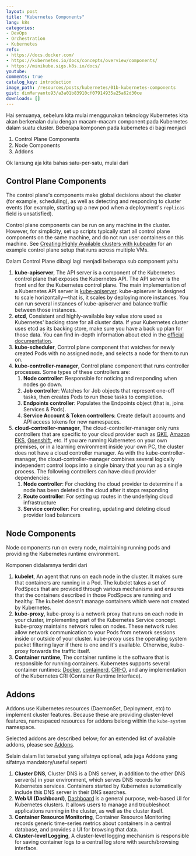 ```yaml
---
layout: post
title: "Kubernetes Components"
lang: k8s
categories:
- DevOps
- Orchestration
- Kubernetes
refs: 
- https://docs.docker.com/
- https://kubernetes.io/docs/concepts/overview/components/
- https://minikube.sigs.k8s.io/docs/
youtube: 
comments: true
catalog_key: introduction
image_path: /resources/posts/kubernetes/01b-kubernetes-components
gist: dimMaryanto93/a3a01b83910cf07914935a25a62d30ce
downloads: []
---
```


Hai semuanya, sebelum kita mulai menggunakan teknology Kubernetes kita akan berkenalan dulu dengan macam-macam component pada Kubernetes dalam suatu cluster. Beberapa komponen pada kubernetes di bagi menjadi 

1. Control Plane Components
2. Node Components
3. Addons

Ok lansung aja kita bahas satu-per-satu, mulai dari

## Control Plane Components

The control plane's components make global decisions about the cluster (for example, scheduling), as well as detecting and responding to cluster events (for example, starting up a new pod when a deployment's `replicas` field is unsatisfied).

Control plane components can be run on any machine in the cluster. However, for simplicity, set up scripts typically start all control plane components on the same machine, and do not run user containers on this machine. See [Creating Highly Available clusters with kubeadm](https://kubernetes.io/docs/setup/production-environment/tools/kubeadm/high-availability/) for an example control plane setup that runs across multiple VMs.

Dalam Control Plane dibagi lagi menjadi beberapa sub component yaitu

1. **kube-apiserver**, The API server is a component of the Kubernetes control plane that exposes the Kubernetes API. The API server is the front end for the Kubernetes control plane. The main implementation of a Kubernetes API server is [kube-apiserver](https://kubernetes.io/docs/reference/generated/kube-apiserver/). kube-apiserver is designed to scale horizontally—that is, it scales by deploying more instances. You can run several instances of kube-apiserver and balance traffic between those instances.
2. **etcd**, Consistent and highly-available key value store used as Kubernetes' backing store for all cluster data. If your Kubernetes cluster uses etcd as its backing store, make sure you have a back up plan for those data. You can find in-depth information about etcd in the [official documentation](https://etcd.io/docs/).
3. **kube-scheduler**, Control plane component that watches for newly created Pods with no assigned node, and selects a node for them to run on.
4. **kube-controller-manager**, Control plane component that runs controller processes. Some types of these controllers are:
    1. **Node controller**: Responsible for noticing and responding when nodes go down.
    2. **Job controller**: Watches for Job objects that represent one-off tasks, then creates Pods to run those tasks to completion.
    3. **Endpoints controller**: Populates the Endpoints object (that is, joins Services & Pods).
    4. **Service Account & Token controllers**: Create default accounts and API access tokens for new namespaces.
5. **cloud-controller-manager**, The cloud-controller-manager only runs controllers that are specific to your cloud provider such as [GKE](https://cloud.google.com/kubernetes-engine), [Amazon EKS](https://aws.amazon.com/id/eks/), [Openshift](https://www.redhat.com/en/technologies/cloud-computing/openshift), etc. If you are running Kubernetes on your own premises, or in a learning environment inside your own PC, the cluster does not have a cloud controller manager. As with the kube-controller-manager, the cloud-controller-manager combines several logically independent control loops into a single binary that you run as a single process. The following controllers can have cloud provider dependencies:
    1. **Node controller**: For checking the cloud provider to determine if a node has been deleted in the cloud after it stops responding
    2. **Route controller**: For setting up routes in the underlying cloud infrastructure
    3. **Service controller**: For creating, updating and deleting cloud provider load balancers

## Node Components

Node components run on every node, maintaining running pods and providing the Kubernetes runtime environment.

Komponen didalamnya terdiri dari

1. **kubelet**, An agent that runs on each node in the cluster. It makes sure that containers are running in a Pod. The kubelet takes a set of PodSpecs that are provided through various mechanisms and ensures that the containers described in those PodSpecs are running and healthy. The kubelet doesn't manage containers which were not created by Kubernetes.
2. **kube-proxy**, kube-proxy is a network proxy that runs on each node in your cluster, implementing part of the Kubernetes Service concept. kube-proxy maintains network rules on nodes. These network rules allow network communication to your Pods from network sessions inside or outside of your cluster. kube-proxy uses the operating system packet filtering layer if there is one and it's available. Otherwise, kube-proxy forwards the traffic itself.
3. **Container runtime**, The container runtime is the software that is responsible for running containers. Kubernetes supports several container runtimes: [Docker](https://www.docker.com/), [containerd](https://containerd.io/), [CRI-O](https://cri-o.io/), and any implementation of the Kubernetes CRI (Container Runtime Interface).

## Addons

Addons use Kubernetes resources (DaemonSet, Deployment, etc) to implement cluster features. Because these are providing cluster-level features, namespaced resources for addons belong within the `kube-system` namespace.

Selected addons are described below; for an extended list of available addons, please see [Addons](https://kubernetes.io/docs/concepts/cluster-administration/addons/).

Selain dalam list tersebut yang sifatnya optional, ada juga Addons yang sifatnya mandatory/useful seperti

1. **Cluster DNS**, Cluster DNS is a DNS server, in addition to the other DNS server(s) in your environment, which serves DNS records for Kubernetes services. Containers started by Kubernetes automatically include this DNS server in their DNS searches.
2. **Web UI (Dashboard)**, [Dashboard](https://kubernetes.io/docs/tasks/access-application-cluster/web-ui-dashboard/) is a general purpose, web-based UI for Kubernetes clusters. It allows users to manage and troubleshoot applications running in the cluster, as well as the cluster itself.
3. **Container Resource Monitoring**, Container Resource Monitoring records generic time-series metrics about containers in a central database, and provides a UI for browsing that data.
4. **Cluster-level Logging**, A cluster-level logging mechanism is responsible for saving container logs to a central log store with search/browsing interface.